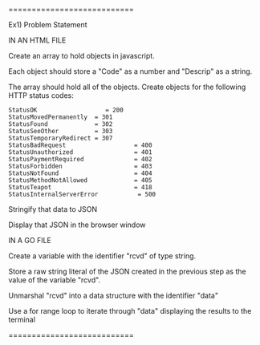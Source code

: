 ===========================

Ex1) Problem Statement

IN AN HTML FILE

Create an array to hold objects in javascript.

Each object should store a "Code" as a number and "Descrip" as a string.

The array should hold all of the objects. Create objects for the following HTTP status codes:

    StatusOK                   = 200
    StatusMovedPermanently  = 301
    StatusFound             = 302
    StatusSeeOther          = 303
    StatusTemporaryRedirect = 307
    StatusBadRequest                   = 400
    StatusUnauthorized                 = 401
    StatusPaymentRequired              = 402
    StatusForbidden                    = 403
    StatusNotFound                     = 404
    StatusMethodNotAllowed             = 405
    StatusTeapot                       = 418
    StatusInternalServerError           = 500

Stringify that data to JSON

Display that JSON in the browser window

IN A GO FILE

Create a variable with the identifier "rcvd" of type string.

Store a raw string literal of the JSON created in the previous step as the value of the variable "rcvd".

Unmarshal "rcvd" into a data structure with the identifier "data"

Use a for range loop to iterate through "data" displaying the results to the terminal

===========================

